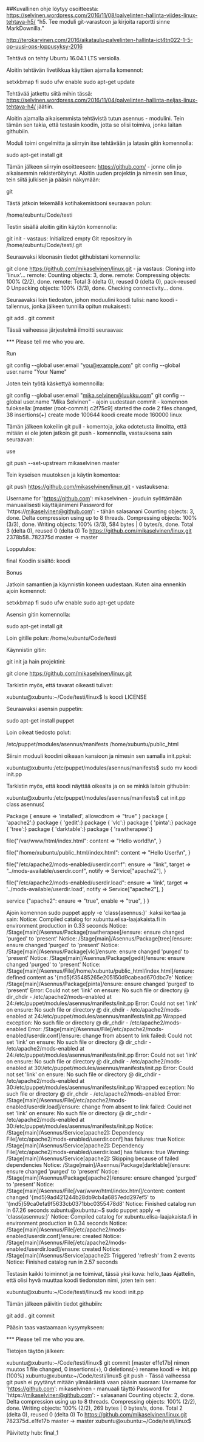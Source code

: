 ##Kuvallinen ohje löytyy osoitteesta: https://selvinen.wordpress.com/2016/11/08/palvelinten-hallinta-viides-linux-tehtava-h5/
“h5. Tee moduli git-varastoon ja kirjoita raportti sinne MarkDownilla.”

http://terokarvinen.com/2016/aikataulu-palvelinten-hallinta-ict4tn022-1-5-op-uusi-ops-loppusyksy-2016

Tehtävä on tehty Ubuntu 16.04.1 LTS versiolla.

Aloitin tehtävän livetikkua käyttäen ajamalla komennot:

setxkbmap fi
sudo ufw enable
sudo apt-get update

Tehtävää jatkettu siitä mihin tässä: https://selvinen.wordpress.com/2016/11/04/palvelinten-hallinta-neljas-linux-tehtava-h4/ jäätiin.

Aloitin ajamalla aikaisemmista tehtävistä tutun asennus - modulini. Tein tämän sen takia, että testasin koodin, jotta se olisi toimiva, jonka laitan githubiin.

Moduli toimi ongelmitta ja siirryin itse tehtävään ja latasin gitin komennolla:

sudo apt-get install git

Tämän jälkeen siirryin osoitteeseen: https://github.com/ - jonne olin jo aikaisemmin rekisteröityinyt.
Aloitin uuden projektin ja nimesin sen linux, tein siitä julkisen ja pääsin näkymään:

git

Tästä jatkoin tekemällä kotihakemistooni seuraavan polun:

/home/xubuntu/Code/testi

Testin sisällä aloitin gitin käytön komennolla:

git init - vastaus:
Initialized empty Git repository in /home/xubuntu/Code/testi/.git

Seuraavaksi kloonasin tiedot githubistani komennolla:

git clone https://github.com/mikaselvinen/linux.git - ja vastaus:
Cloning into 'linux'...
remote: Counting objects: 3, done.
remote: Compressing objects: 100% (2/2), done.
remote: Total 3 (delta 0), reused 0 (delta 0), pack-reused 0
Unpacking objects: 100% (3/3), done.
Checking connectivity... done.

Seuraavaksi loin tiedoston, johon moduulini koodi tulisi:
nano koodi - tallennus, jonka jälkeen tunnilla opitun mukaisesti:

git add .
git commit

Tässä vaiheessa järjestelmä ilmoitti seuraavaa:

*** Please tell me who you are.

Run

git config --global user.email "you@example.com"
git config --global user.name "Your Name"

Joten tein työtä käskettyä komennoilla:

git config --global user.email "mika.selvinen@luukku.com"
git config --global user.name "Mika Selvinen" - ajoin uudestaan commit - komennon tuloksella:
[master (root-commit) c2f75c9] started the code
2 files changed, 38 insertions(+)
create mode 100644 koodi
create mode 160000 linux

Tämän jälkeen kokeilin git pull - komentoja, joka odotetusta ilmoitta, että mitään ei ole joten jatkoin git push - komennolla, vastauksena sain seuraavan:

use

git push --set-upstream mikaselvinen master

Tein kyseisen muutoksen ja käytin komentoa:

git push https://github.com/mikaselvinen/linux.git - vastauksena:

Username for 'https://github.com': mikaselvinen - jouduin syöttämään manuaalisesti käyttäjänimeni
Password for 'https://mikaselvinen@github.com':  - tähän salasanani
Counting objects: 3, done.
Delta compression using up to 8 threads.
Compressing objects: 100% (3/3), done.
Writing objects: 100% (3/3), 584 bytes | 0 bytes/s, done.
Total 3 (delta 0), reused 0 (delta 0)
To https://github.com/mikaselvinen/linux.git
2378b58..782375d master -> master

Lopputulos:

final
Koodin sisältö:
koodi

Bonus

Jatkoin samantien ja käynnistin koneen uudestaan. Kuten aina ennenkin ajoin komennot:

setxkbmap fi
sudo ufw enable
sudo apt-get update

Asensin gitin komennolla:

sudo apt-get install git

Loin gitille polun:
/home/xubuntu/Code/testi

Käynnistin gitin:

git init ﻿ja hain projektini:

git clone https://github.com/mikaselvinen/linux.git

Tarkistin myös, että tavarat oikeasti tulivat:

xubuntu@xubuntu:~/Code/testi/linux$ ls
koodi LICENSE

Seuraavaksi asensin puppetin:

sudo apt-get install puppet

Loin oikeat tiedosto polut:

/etc/puppet/modules/asennus/manifests
/home/xubuntu/public_html

Siirsin moduuli koodini oikeaan kansioon ja nimesin sen samalla init.ppksi:

xubuntu@xubuntu:/etc/puppet/modules/asennus/manifests$ sudo mv koodi init.pp

Tarkistin myös, että koodi näyttää oikealta ja on se minkä laitoin githubiin:

xubuntu@xubuntu:/etc/puppet/modules/asennus/manifests$ cat init.pp
class asennus{

Package { ensure => 'installed', allowcdrom => "true" }
package { 'apache2':}
package { 'gedit':}
package { 'vlc':}
package { 'pinta':}
package { 'tree':}
package { 'darktable':}
package { 'rawtherapee':}

file{"/var/www/html/index.html":
content => "Hello world!\n",
}

file{"/home/xubuntu/public_html/index.html":
content => "Hello User!\n",
}

file{"/etc/apache2/mods-enabled/userdir.conf":
ensure => "link",
target => "../mods-available/userdir.conf",
notify => Service["apache2"],
}

file{"/etc/apache2/mods-enabled/userdir.load":
ensure => 'link',
target => '../mods-available/userdir.load',
notify => Service["apache2"],
}

service {"apache2":
ensure => "true",
enable => "true",
}
}


Ajoin komennon sudo puppet apply -e 'class{asennus:}' :kaksi kertaa ja sain:
Notice: Compiled catalog for xubuntu.elisa-laajakaista.fi in environment production in 0.33 seconds
Notice: /Stage[main]/Asennus/Package[rawtherapee]/ensure: ensure changed 'purged' to 'present'
Notice: /Stage[main]/Asennus/Package[tree]/ensure: ensure changed 'purged' to 'present'
Notice: /Stage[main]/Asennus/Package[vlc]/ensure: ensure changed 'purged' to 'present'
Notice: /Stage[main]/Asennus/Package[gedit]/ensure: ensure changed 'purged' to 'present'
Notice: /Stage[main]/Asennus/File[/home/xubuntu/public_html/index.html]/ensure: defined content as '{md5}f35485265e205150d9cabead670dbc7e'
Notice: /Stage[main]/Asennus/Package[pinta]/ensure: ensure changed 'purged' to 'present'
Error: Could not set 'link' on ensure: No such file or directory @ dir_chdir - /etc/apache2/mods-enabled at 24:/etc/puppet/modules/asennus/manifests/init.pp
Error: Could not set 'link' on ensure: No such file or directory @ dir_chdir - /etc/apache2/mods-enabled at 24:/etc/puppet/modules/asennus/manifests/init.pp
Wrapped exception:
No such file or directory @ dir_chdir - /etc/apache2/mods-enabled
Error: /Stage[main]/Asennus/File[/etc/apache2/mods-enabled/userdir.conf]/ensure: change from absent to link failed: Could not set 'link' on ensure: No such file or directory @ dir_chdir - /etc/apache2/mods-enabled at 24:/etc/puppet/modules/asennus/manifests/init.pp
Error: Could not set 'link' on ensure: No such file or directory @ dir_chdir - /etc/apache2/mods-enabled at 30:/etc/puppet/modules/asennus/manifests/init.pp
Error: Could not set 'link' on ensure: No such file or directory @ dir_chdir - /etc/apache2/mods-enabled at 30:/etc/puppet/modules/asennus/manifests/init.pp
Wrapped exception:
No such file or directory @ dir_chdir - /etc/apache2/mods-enabled
Error: /Stage[main]/Asennus/File[/etc/apache2/mods-enabled/userdir.load]/ensure: change from absent to link failed: Could not set 'link' on ensure: No such file or directory @ dir_chdir - /etc/apache2/mods-enabled at 30:/etc/puppet/modules/asennus/manifests/init.pp
Notice: /Stage[main]/Asennus/Service[apache2]: Dependency File[/etc/apache2/mods-enabled/userdir.conf] has failures: true
Notice: /Stage[main]/Asennus/Service[apache2]: Dependency File[/etc/apache2/mods-enabled/userdir.load] has failures: true
Warning: /Stage[main]/Asennus/Service[apache2]: Skipping because of failed dependencies
Notice: /Stage[main]/Asennus/Package[darktable]/ensure: ensure changed 'purged' to 'present'
Notice: /Stage[main]/Asennus/Package[apache2]/ensure: ensure changed 'purged' to 'present'
Notice: /Stage[main]/Asennus/File[/var/www/html/index.html]/content: content changed '{md5}9ad421244b28db9cb4a6857edd297ef5' to '{md5}59ca0efa9f5633cb0371bbc0355478d8'
Notice: Finished catalog run in 67.26 seconds
xubuntu@xubuntu:~$ sudo puppet apply -e 'class{asennus:}'
Notice: Compiled catalog for xubuntu.elisa-laajakaista.fi in environment production in 0.34 seconds
Notice: /Stage[main]/Asennus/File[/etc/apache2/mods-enabled/userdir.conf]/ensure: created
Notice: /Stage[main]/Asennus/File[/etc/apache2/mods-enabled/userdir.load]/ensure: created
Notice: /Stage[main]/Asennus/Service[apache2]: Triggered 'refresh' from 2 events
Notice: Finished catalog run in 2.57 seconds

Testasin kaikki toiminnot ja ne toimivat, tässä yksi kuva:
hello_taas
Ajattelin, että olisi hyvä muuttaa koodi tiedonston nimi, joten tein sen:

xubuntu@xubuntu:~/Code/testi/linux$ mv koodi init.pp

Tämän jälkeen päivitin tiedot githubiin:


git add .
git commit

Pääsin taas vastaamaan kysymykseen:

*** Please tell me who you are.

Tietojen täytön jälkeen:

xubuntu@xubuntu:~/Code/testi/linux$ git commit
[master e1fe17b] nimen muutos
1 file changed, 0 insertions(+), 0 deletions(-)
rename koodi => init.pp (100%)
xubuntu@xubuntu:~/Code/testi/linux$ git push - Tässä vaiheessa git push ei pyytänyt mitään ylimääräistä vaan pääsin suoraan:
Username for 'https://github.com': mikaselvinen - manuaali täyttö
Password for 'https://mikaselvinen@github.com':  - salasanani
Counting objects: 2, done.
Delta compression using up to 8 threads.
Compressing objects: 100% (2/2), done.
Writing objects: 100% (2/2), 269 bytes | 0 bytes/s, done.
Total 2 (delta 0), reused 0 (delta 0)
To https://github.com/mikaselvinen/linux.git
782375d..e1fe17b master -> master
xubuntu@xubuntu:~/Code/testi/linux$

Päivitetty hub:
final_1





